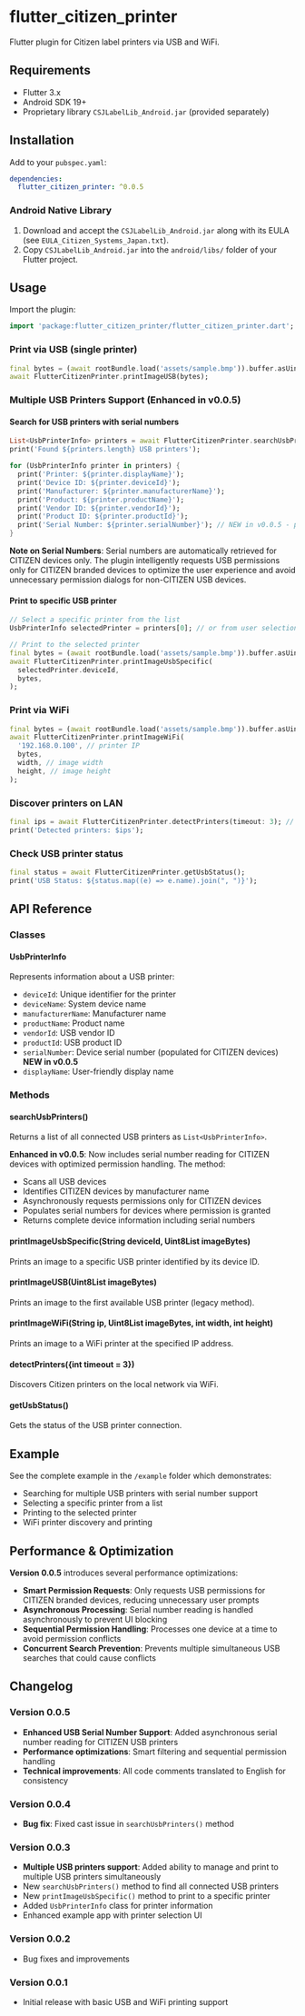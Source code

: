 # flutter_citizen_printer

Flutter plugin for Citizen label printers via USB and WiFi.

## Requirements

- Flutter 3.x
- Android SDK 19+
- Proprietary library `CSJLabelLib_Android.jar` (provided separately)

## Installation

Add to your `pubspec.yaml`:
```yaml
dependencies:
  flutter_citizen_printer: ^0.0.5    
```

### Android Native Library

1. Download and accept the `CSJLabelLib_Android.jar` along with its EULA (see `EULA_Citizen_Systems_Japan.txt`).
2. Copy `CSJLabelLib_Android.jar` into the `android/libs/` folder of your Flutter project.

## Usage

Import the plugin:
```dart
import 'package:flutter_citizen_printer/flutter_citizen_printer.dart';
```

### Print via USB (single printer)
```dart
final bytes = (await rootBundle.load('assets/sample.bmp')).buffer.asUint8List();
await FlutterCitizenPrinter.printImageUSB(bytes);
```

### Multiple USB Printers Support (Enhanced in v0.0.5)

#### Search for USB printers with serial numbers
```dart
List<UsbPrinterInfo> printers = await FlutterCitizenPrinter.searchUsbPrinters();
print('Found ${printers.length} USB printers');

for (UsbPrinterInfo printer in printers) {
  print('Printer: ${printer.displayName}');
  print('Device ID: ${printer.deviceId}');
  print('Manufacturer: ${printer.manufacturerName}');
  print('Product: ${printer.productName}');
  print('Vendor ID: ${printer.vendorId}');
  print('Product ID: ${printer.productId}');
  print('Serial Number: ${printer.serialNumber}'); // NEW in v0.0.5 - populated for CITIZEN devices
}
```

**Note on Serial Numbers**: Serial numbers are automatically retrieved for CITIZEN devices only. The plugin intelligently requests USB permissions only for CITIZEN branded devices to optimize the user experience and avoid unnecessary permission dialogs for non-CITIZEN USB devices.

#### Print to specific USB printer
```dart
// Select a specific printer from the list
UsbPrinterInfo selectedPrinter = printers[0]; // or from user selection

// Print to the selected printer
final bytes = (await rootBundle.load('assets/sample.bmp')).buffer.asUint8List();
await FlutterCitizenPrinter.printImageUsbSpecific(
  selectedPrinter.deviceId,
  bytes,
);
```

### Print via WiFi
```dart
final bytes = (await rootBundle.load('assets/sample.bmp')).buffer.asUint8List();
await FlutterCitizenPrinter.printImageWiFi(
  '192.168.0.100', // printer IP
  bytes,
  width, // image width
  height, // image height
);
```

### Discover printers on LAN
```dart
final ips = await FlutterCitizenPrinter.detectPrinters(timeout: 3); // 3 seconds timeout
print('Detected printers: $ips');
```

### Check USB printer status
```dart
final status = await FlutterCitizenPrinter.getUsbStatus();
print('USB Status: ${status.map((e) => e.name).join(", ")}');
```

## API Reference

### Classes

#### UsbPrinterInfo
Represents information about a USB printer:
- `deviceId`: Unique identifier for the printer
- `deviceName`: System device name
- `manufacturerName`: Manufacturer name
- `productName`: Product name
- `vendorId`: USB vendor ID
- `productId`: USB product ID
- `serialNumber`: Device serial number (populated for CITIZEN devices) **NEW in v0.0.5**
- `displayName`: User-friendly display name

### Methods

#### searchUsbPrinters()
Returns a list of all connected USB printers as `List<UsbPrinterInfo>`. 

**Enhanced in v0.0.5**: Now includes serial number reading for CITIZEN devices with optimized permission handling. The method:
- Scans all USB devices
- Identifies CITIZEN devices by manufacturer name
- Asynchronously requests permissions only for CITIZEN devices
- Populates serial numbers for devices where permission is granted
- Returns complete device information including serial numbers

#### printImageUsbSpecific(String deviceId, Uint8List imageBytes)
Prints an image to a specific USB printer identified by its device ID.

#### printImageUSB(Uint8List imageBytes)
Prints an image to the first available USB printer (legacy method).

#### printImageWiFi(String ip, Uint8List imageBytes, int width, int height)
Prints an image to a WiFi printer at the specified IP address.

#### detectPrinters({int timeout = 3})
Discovers Citizen printers on the local network via WiFi.

#### getUsbStatus()
Gets the status of the USB printer connection.

## Example

See the complete example in the `/example` folder which demonstrates:
- Searching for multiple USB printers with serial number support
- Selecting a specific printer from a list
- Printing to the selected printer
- WiFi printer discovery and printing

## Performance & Optimization

**Version 0.0.5** introduces several performance optimizations:

- **Smart Permission Requests**: Only requests USB permissions for CITIZEN branded devices, reducing unnecessary user prompts
- **Asynchronous Processing**: Serial number reading is handled asynchronously to prevent UI blocking
- **Sequential Permission Handling**: Processes one device at a time to avoid permission conflicts
- **Concurrent Search Prevention**: Prevents multiple simultaneous USB searches that could cause conflicts

## Changelog

### Version 0.0.5
- **Enhanced USB Serial Number Support**: Added asynchronous serial number reading for CITIZEN USB printers
- **Performance optimizations**: Smart filtering and sequential permission handling
- **Technical improvements**: All code comments translated to English for consistency

### Version 0.0.4
- **Bug fix**: Fixed cast issue in `searchUsbPrinters()` method

### Version 0.0.3
- **Multiple USB printers support**: Added ability to manage and print to multiple USB printers simultaneously
- New `searchUsbPrinters()` method to find all connected USB printers
- New `printImageUsbSpecific()` method to print to a specific printer
- Added `UsbPrinterInfo` class for printer information
- Enhanced example app with printer selection UI

### Version 0.0.2
- Bug fixes and improvements

### Version 0.0.1
- Initial release with basic USB and WiFi printing support
